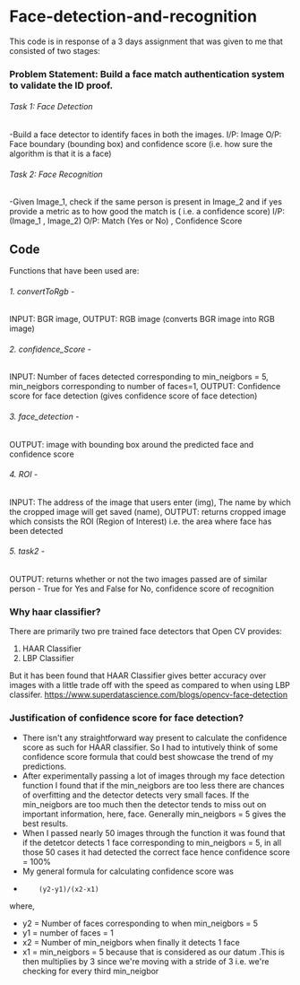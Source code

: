# Face-detection-and-recognition
This code is in response of a 3 days assignment that was given to me that consisted of two stages:
### Problem Statement: Build a face match authentication system to validate the ID proof.
###### Task 1: Face Detection
-Build a face detector to identify faces in both the images.
I/P: Image
O/P: Face boundary (bounding box) and confidence score (i.e. how sure the algorithm is that it is a
face)
###### Task 2: Face Recognition
-Given Image_1, check if the same person is present in Image_2 and if yes provide a metric as to how
good the match is ( i.e. a confidence score)
I/P: (Image_1 , Image_2)
O/P: Match (Yes or No) , Confidence Score

## Code 
Functions that have been used are:
###### 1. convertToRgb -
INPUT: BGR image, OUTPUT: RGB image (converts BGR image into RGB image)

###### 2. confidence_Score - 
INPUT: Number of faces detected corresponding to min_neigbors = 5, min_neigbors corresponding to number of faces=1, OUTPUT: Confidence score for face detection (gives confidence score of face detection)

###### 3. face_detection - 
OUTPUT: image with bounding box around the predicted face and confidence score

###### 4. ROI - 
INPUT: The address of the image that users enter (img), The name by which the cropped image will get saved (name), OUTPUT: returns cropped image which consists the ROI (Region of Interest) i.e. the area where face has been detected

###### 5. task2 - 
OUTPUT: returns whether or not the two images passed are of similar person - True for Yes and False for No, confidence score of recognition 


### Why haar classifier?
There are primarily two pre trained face detectors that Open CV provides:
1. HAAR Classifier
2. LBP Classifier

But it has been found that HAAR Classifier gives better accuracy over images with a little trade off with the speed as compared to when using LBP classifer.
https://www.superdatascience.com/blogs/opencv-face-detection

### Justification of confidence score for face detection?
- There isn't any straightforward way present to calculate the confidence score as such for HAAR classifier. So I had to intutively think of some confidence score formula that could best showcase the trend of my predictions.
- After experimentally passing a lot of images through my face detection function I found that if the min_neigbors are too less there are chances of overfitting and the detector detects very small faces. If the min_neigbors are too much then the detector tends to miss out on important information, here, face. Generally min_neigbors = 5 gives the best results.
- When I passed nearly 50 images through the function it was found that if the detetcor detects 1 face corresponding to min_neigbors = 5, in all those 50 cases it had detected the correct face hence confidence score = 100%
- My general formula for calculating confidence score was 
-         (y2-y1)/(x2-x1)
where,
- y2 = Number of faces corresponding to when min_neigbors = 5
- y1 = number of faces = 1
- x2 = Number of min_neigbors when finally it detects 1 face
- x1 = min_neigbors = 5 because that is considered as our datum
.This is then multiplies by 3 since we're moving with a stride of 3 i.e. we're checking for every third min_neigbor
